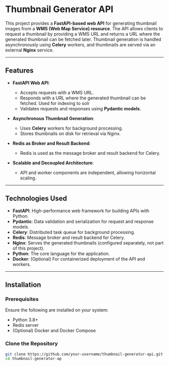 # Thumbnail Generator API

This project provides a **FastAPI-based web API** for generating thumbnail images from a **WMS (Web Map Service) resource**. The API allows clients to request a thumbnail by providing a WMS URL and returns a URL where the generated thumbnail can be fetched later. Thumbnail generation is handled asynchronously using **Celery** workers, and thumbnails are served via an external **Nginx** service.

---

## Features

- **FastAPI Web API**:
  - Accepts requests with a WMS URL.
  - Responds with a URL where the generated thumbnail can be fetched. Used for indexing to solr
  - Validates requests and responses using **Pydantic models**.

- **Asynchronous Thumbnail Generation**:
  - Uses **Celery** workers for background processing.
  - Stores thumbnails on disk for retrieval via Nginx.

- **Redis as Broker and Result Backend**:
  - Redis is used as the message broker and result backend for Celery.

- **Scalable and Decoupled Architecture**:
  - API and worker components are independent, allowing horizontal scaling.

---

## Technologies Used

- **FastAPI**: High-performance web framework for building APIs with Python.
- **Pydantic**: Data validation and serialization for request and response models.
- **Celery**: Distributed task queue for background processing.
- **Redis**: Message broker and result backend for Celery.
- **Nginx**: Serves the generated thumbnails (configured separately, not part of this project).
- **Python**: The core language for the application.
- **Docker**: (Optional) For containerized deployment of the API and workers.

---

## Installation

### Prerequisites

Ensure the following are installed on your system:

- Python 3.8+
- Redis server
- (Optional) Docker and Docker Compose

### Clone the Repository

```bash
git clone https://github.com/your-username/thumbnail-generator-api.git
cd thumbnail-generator-ap
